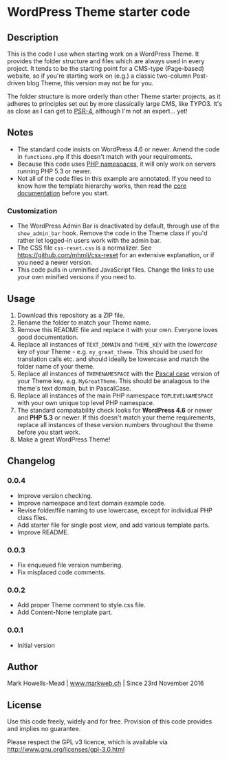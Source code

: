 # WordPress Theme starter code

## Description
This is the code I use when starting work on a WordPress Theme. It provides the folder structure and files 
which are always used in every project. It tends to be the starting point for a CMS-type (Page-based) website, 
so if you're starting work on (e.g.) a classic two-column Post-driven blog Theme, this version may not be for you.

The folder structure is more orderly than other Theme starter projects, as it adheres to principles set out by 
more classically large CMS, like TYPO3. It's as close as I can get to [PSR-4](http://www.php-fig.org/psr/psr-4/), although I'm not an expert… yet!

## Notes
* The standard code insists on WordPress 4.6 or newer. Amend the code in ``functions.php`` if this doesn't match with your requirements.
* Because this code uses [PHP namespaces](http://php.net/manual/en/language.namespaces.php), it will only work on servers running PHP 5.3 or newer.
* Not all of the code files in this example are annotated. If you need to know how the template hierarchy works, then read the [core documentation](https://codex.wordpress.org/Theme_Development) before you start.

### Customization
* The WordPress Admin Bar is deactivated by default, through use of the ``show_admin_bar`` hook. Remove the code in the Theme class if you'd rather let logged-in users work with the admin bar.
* The CSS file ``css-reset.css`` is a normalizer. See https://github.com/mhmli/css-reset for an extensive explanation, or if you need a newer version.
* This code pulls in unminified JavaScript files. Change the links to use your own minified versions if you need to.

## Usage
1. Download this repository as a ZIP file.
2. Rename the folder to match your Theme name.
3. Remove this README file and replace it with your own. Everyone loves good documentation.
4. Replace all instances of ``TEXT_DOMAIN`` and ``THEME_KEY`` with the *lowercase* key of your Theme - e.g. ``my_great_theme``. This should be used for translation calls etc. and should ideally be lowercase and match the folder name of your theme.
5. Replace all instances of ``THEMENAMESPACE`` with the [Pascal case](https://en.wikipedia.org/wiki/PascalCase) version of your Theme key. e.g. ``MyGreatTheme``. This should be analagous to the theme's text domain, but in PascalCase.
6. Replace all instances of the main PHP namespace ``TOPLEVELNAMESPACE`` with your own unique top level PHP namespace. 
7. The standard compatability check looks for **WordPress 4.6** or newer and **PHP 5.3** or newer. If this doesn't match your theme requirements, replace all instances of these version numbers throughout the theme before you start work.
8. Make a great WordPress Theme!

## Changelog

### 0.0.4
* Improve version checking.
* Improve namespace and text domain example code.
* Revise folder/file naming to use lowercase, except for individual PHP class files.
* Add starter file for single post view, and add various template parts.
* Improve README.

### 0.0.3
* Fix enqueued file version numbering.
* Fix misplaced code comments.

### 0.0.2
* Add proper Theme comment to style.css file.
* Add Content-None template part.

### 0.0.1
* Initial version

## Author
Mark Howells-Mead | www.markweb.ch | Since 23rd November 2016

## License
Use this code freely, widely and for free. Provision of this code provides and implies no guarantee.

Please respect the GPL v3 licence, which is available via http://www.gnu.org/licenses/gpl-3.0.html
